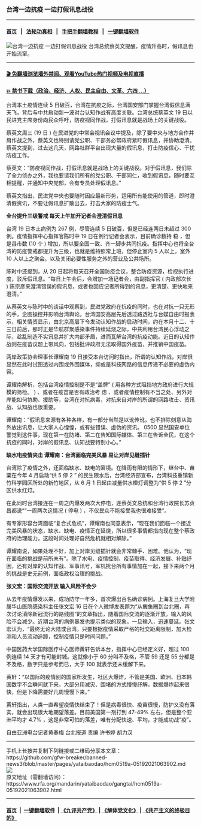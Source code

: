### 台湾一边抗疫 一边打假讯息战役
------------------------

#### [首页](https://github.com/gfw-breaker/banned-news3/blob/master/README.md) &nbsp;&nbsp;|&nbsp;&nbsp; [法轮功真相](https://github.com/begood0513/basic/blob/master/README.md)  &nbsp;&nbsp;|&nbsp;&nbsp; [手把手翻墙教程](https://github.com/gfw-breaker/guides/wiki)  &nbsp;&nbsp;|&nbsp;&nbsp; [一键翻墙软件](https://github.com/gfw-breaker/nogfw/blob/master/README.md)  



<div id="headerimg">
 <img alt="台湾一边抗疫 一边打假讯息战役" src="https://www.rfa.org/mandarin/yataibaodao/gangtai/hcm0519a-05192021063902.html/@@images/05a327a5-c928-4ba6-bed6-a61c18744823.jpeg" title="台湾一边抗疫 一边打假讯息战役"/>
 <span class="lead_image_caption">
  台湾总统蔡英文提醒，疫情升高时，假讯息也开始流窜。
 </span>
 <!-- zoomattribute -->
</div>

<hr/>


#### [ 🎬  免翻墙浏览墙外禁闻、观看YouTube热门视频及电视直播](https://github.com/gfw-breaker/HelloWorld)

#### [ 💥  禁书下载（政治、经济、人权、民主自由、文革、六四 ...）](https://github.com/gfw-breaker/books/blob/master/README.md)

<div id="storytext">
 <p class="p3">
  台湾本土疫情连续
  <span class="s2">
   5
  </span>
  日破百，台湾在抗疫之际，台湾国安部门掌握台湾假信息满天飞，背后与中共启动新一波对台认知作战有高度关联。台湾总统蔡英文
  <span class="s2">
   19
  </span>
  日以民进党主席身份向民众呼吁，防疫视同作战，打假讯息就是战场上的关键战役。
 </p>
 <p class="p3">
  蔡英文周三
  <span class="s2">
   (19
  </span>
  日
  <span class="s2">
   )
  </span>
  在民进党的中常会视讯会议中提及，除了要中央与地方合作并肩作战之外，蔡英文也特别请党公职、干部务必帮政府紧盯假讯息，并协助澄清。蔡英文提到，过去这几天，网路社群平台出现大量的假讯息，打击防疫信心、干扰防疫工作。
 </p>
 <p class="p3">
  蔡英文：“防疫视同作战，打假讯息就是战场上的关键战役。对于假讯息，我们除了全力侦办之外，我也要请我们所有的党公职、干部同仁，收到假讯息，随时要互相提醒，并通知中央党部，会有专员处理假讯息。”
 </p>
 <p class="p3">
  蔡英文指出，民进党中央也要随时因应最新形势，运用所有能使用的管道，即时澄清假资讯，不要让假讯息扩散出去，打击大家的防疫士气。
 </p>
 <p class="p3">
  <strong>
   全台提升三级警戒
   <span class="s2">
   </span>
   每天上午加开记者会澄清假讯息
  </strong>
 </p>
 <p class="p3">
  台湾
  <span class="s2">
   19
  </span>
  日本土病例为
  <span class="s2">
   267
  </span>
  例，尽管连续
  <span class="s2">
   5
  </span>
  日破百，但是已经连两日未超过
  <span class="s2">
   300
  </span>
  例。疫情指挥中心指挥官陈时中
  <span class="s2">
   19
  </span>
  日在例行记者会表示，目前确诊数持
  <span class="s3">
   稳
  </span>
  ，但是县市数
  <span class="s2">
   (10
  </span>
  个
  <span class="s2">
   )
  </span>
  增加，所以要全国一致、齐一脚步共同抗疫。指挥中心也将全台湾的防疫警戒都提升为三级，也就是维持照常上班，但停止室内
  <span class="s2">
   5
  </span>
  人以上，室外
  <span class="s2">
   10
  </span>
  人以上之聚会。以及关闭必要性服务之外的营业及公共场所。
 </p>
 <p class="p3">
  陈时中还提到，从
  <span class="s2">
   20
  </span>
  日起将每天召开全国防疫会议，整合防疫资源，检视执行进度，驳斥假讯息。“每日上午会后，会增加一场记者会，由副指挥官
  <span class="s2">
   (
  </span>
  内政部次长
  <span class="s2">
   )
  </span>
  陈宗彦来澄清错误的假讯息，或者也回应记者所得到的讯息，更清楚、更快地来澄清。”
 </p>
 <p class="p3">
  从蔡英文与陈时中的谈话中观察到，民进党政府在抗疫的同时，也在对抗一只无形的手，企图操控并影响台湾舆论。台湾国安高层先后透过路透社与台媒自由时报表示，相关情资显示，由北京高层下令发动认知作战的启动时间，约在本月十二、十三日前后，那时正是华航群聚感染事件持续延烧之际，中共利用台湾民心浮动之际，趁乱制造不实讯息并扩大内部矛盾，进而瓦解台湾的抗疫动能。近日的认知作战则在疫苗议题上带风向，包括批评政府无法取得国外疫苗，并推销中国疫苗。
 </p>
 <p class="p3">
  两岸政策协会理事长谭耀南
  <span class="s2">
   19
  </span>
  日接受本台访问时指出，所谓的认知作战，对岸很显然在此时试图透过内围或外围媒体，抑或是科技网路的信息传递不必要的虚伪内容。
 </p>
 <p class="p3">
  谭耀南解析，包括台湾疫情控制是不是“盖牌”
  <span class="s2">
   (
  </span>
  用各种方式阻挡地方政府进行大规模的筛检。
  <span class="s2">
   )
  </span>
  、或者在疫苗是否有政治考
  <span class="s3">
   虑
  </span>
  、或者疫情控制有不当之处、另外对岸能如何协助、援助等，台湾在对抗病毒，对抗来自对岸的所谓的网路攻击、资讯战、认知战也很重要。
 </p>
 <p class="p3">
  谭耀南：“假讯息来源有各种各样，有一部分当然是以讹传讹，也不排除刻意从海外放出讯息，让大家人心惶惶，或有些错误、虚伪的资讯。
  <span class="s2">
   0500
  </span>
  显然国安单位警觉到这件事，现在第一在防堵、第二在告知国际媒体、第三在告诉全民，在这个抗疫的同时，对岸的假讯息、认知战要特别小心。”
 </p>
 <p class="p3">
  <strong>
   缺水电疫情夹击
   <span class="s2">
   </span>
   谭耀南：台湾面临完美风暴
   <span class="s2">
   </span>
   易让对岸见缝插针
  </strong>
 </p>
 <p class="p3">
  台湾除了疫情之外，还面临缺水、缺电的窘境。在降雨有限的情形下，继台中、苗栗在今年
  <span class="s2">
   4
  </span>
  月启动“供
  <span class="s2">
   5
  </span>
  停
  <span class="s2">
   2
  </span>
  ”
  <span class="s2">
  </span>
  的民生限水后，台湾经济部宣布，台湾科技重镇新竹科学园区所处的新竹地区，从
  <span class="s2">
   6
  </span>
  月
  <span class="s2">
   1
  </span>
  日起由减量供水橙灯调整为“供
  <span class="s2">
   5
  </span>
  停
  <span class="s2">
   2
  </span>
  ”分区供水红灯。
 </p>
 <p class="p3">
  在此同时台湾接连在一周之内爆发两次大停电，连蔡英文总统和台湾行政院长苏贞昌都说““一周两次这情况
  <span class="s2">
   (
  </span>
  停电
  <span class="s2">
   )
  </span>
  ，不仅民众不能接受我也很难接受”。
 </p>
 <p class="p3">
  有专家形容台湾面临“复合式危机”，谭耀南也同意表示，“现在我们面临一个接近完美风暴的状态，缺水、缺电、疫情正在延烧，所以很多事情都指向现在整个蔡政府的治理能力，这段时间处理好自然危机就相对解除。”
 </p>
 <p class="p3">
  谭耀南说，如果处理不好，加上对岸见缝插针就会非常棘手、困难。他认为，“现在面临的挑战是前所未有”。除了水电、疫情控制、疫苗取得、经济发展、补贴纾困，还有对岸的认知作战、军事讯号，军机扰台所有事情加在一起，接下来两个月的挑战是史无前例，面临政权治理的挑战。
 </p>
 <p class="p3">
  <strong>
   张文宏：国际交流开放
   <span class="s2">
   </span>
   输入风险不会少
  </strong>
 </p>
 <p class="p3">
  从去年疫情爆发以来，成功防守一年多，首次爆出百名确诊病例。上海复旦大学附属华山医院感染科主任张文宏
  <span class="s2">
   16
  </span>
  日在个人微博发表题为“从鲅鱼圈到台北圈，再次讨论消除新冠流行的路线图”的文章指出，随着国际交流的逐渐开放，输入的风险不会减少。近期台湾的病例暴发也提示类似的现象。一旦输入，迅速蔓延。张文宏认为，“最终无论大陆或台湾，只要根据疫情采取严格的社交距离限制，加大检测和人员流动追踪，控制疫情只是时间问题。”
 </p>
 <p class="p3">
  中国医药大学国际医疗中心医师黄轩告诉本台，指挥中心已经定义好，超过
  <span class="s2">
   100
  </span>
  例连续
  <span class="s2">
   14
  </span>
  天才有可能封城。这就像小于
  <span class="s2">
   60
  </span>
  分叫不及格，不管
  <span class="s2">
   59
  </span>
  还是
  <span class="s2">
   55
  </span>
  分都是不及格，数字只是参考而已，大于
  <span class="s2">
   100
  </span>
  就表示还未缓解下来。
 </p>
 <p class="p3">
  黄轩：“以国际的疫情别的国家所发生，社区大爆炸，不管是美国、欧洲、日本韩国数字不会瞬间就下来，大部分用减灾、围堵的方式慢慢纾解。数据爆炸起来很快，但是下降需要好几周慢慢下来。”
 </p>
 <p class="p3">
  黄轩指出，人类一直希望疫情快结束了！但是病毒很快、疫苗很慢，防护又没有落实，就会出现很大地期望落差。目前美国第一剂打到
  <span class="s2">
   47-49%
  </span>
  左右，但是整个亚洲平均才
  <span class="s2">
   4.7%
  </span>
  ，这是非常可怕的落差，唯有分配快速、平均，才能成功战“疫”。
 </p>
 <p class="p3">
  自由亚洲电台记者黄春梅
  <span class="s2">
  </span>
  台北报道
  <span class="s2">
  </span>
  责编
  <span class="s2">
  </span>
  许书婷
  <span class="s2">
  </span>
  胡力汉
 </p>
</div>

<hr/>
手机上长按并复制下列链接或二维码分享本文章：<br/>
https://github.com/gfw-breaker/banned-news3/blob/master/pages/yataibaodao/hcm0519a-05192021063902.md <br/>
<a href='https://github.com/gfw-breaker/banned-news3/blob/master/pages/yataibaodao/hcm0519a-05192021063902.md'><img src='https://github.com/gfw-breaker/banned-news3/blob/master/pages/yataibaodao/hcm0519a-05192021063902.md.png'/></a> <br/>
原文地址（需翻墙访问）：https://www.rfa.org/mandarin/yataibaodao/gangtai/hcm0519a-05192021063902.html


------------------------
#### [首页](https://github.com/gfw-breaker/banned-news3/blob/master/README.md) &nbsp;|&nbsp; [一键翻墙软件](https://github.com/gfw-breaker/nogfw/blob/master/README.md) &nbsp;| [《九评共产党》](https://github.com/gfw-breaker/9ping.md/blob/master/README.md#九评之一评共产党是什么) | [《解体党文化》](https://github.com/gfw-breaker/jtdwh.md/blob/master/README.md) | [《共产主义的终极目的》](https://github.com/gfw-breaker/gczydzjmd.md/blob/master/README.md)


<img src='http://gfw-breaker.win/banned-news3/pages/yataibaodao/hcm0519a-05192021063902.md' width='0px' height='0px'/>